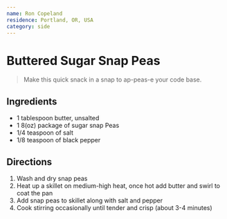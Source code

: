 ```yaml
---
name: Ron Copeland
residence: Portland, OR, USA
category: side
---
```


# Buttered Sugar Snap Peas

> Make this quick snack in a snap to ap-peas-e your code base.

## Ingredients

- 1 tablespoon butter, unsalted
- 1 8(oz) package of sugar snap Peas
- 1/4 teaspoon of salt
- 1/8 teaspoon of black pepper

## Directions

1. Wash and dry snap peas
2. Heat up a skillet on medium-high heat, once hot add butter and swirl to coat the pan
3. Add snap peas to skillet along with salt and pepper
4. Cook stirring occasionally until tender and crisp (about 3-4 minutes)
